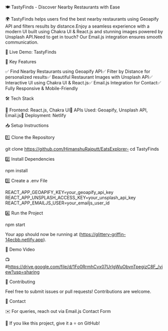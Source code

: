 🍽️ TastyFinds - Discover Nearby Restaurants with Ease

🌍 TastyFinds helps users find the best nearby restaurants using Geoapify API and filters results by distance.Enjoy a seamless experience with a modern UI built using Chakra UI & React.js and stunning images powered by Unsplash API.Need to get in touch? Our Email.js integration ensures smooth communication.

🔗 Live Demo: TastyFinds

🚀 Key Features

✅ Find Nearby Restaurants using Geoapify API✅ Filter by Distance for personalized results✅ Beautiful Restaurant Images with Unsplash API✅ Interactive UI using Chakra UI & React.js✅ Email.js Integration for Contact✅ Fully Responsive & Mobile-Friendly

🛠 Tech Stack

🔹 Frontend: React.js, Chakra UI🔹 APIs Used: Geoapify, Unsplash API, Email.js🔹 Deployment: Netlify

📥 Setup Instructions

1️⃣ Clone the Repository

git clone https://github.com/HimanshuRajputt/EatsExplorer-
cd TastyFinds

2️⃣ Install Dependencies

npm install

3️⃣ Create a .env File

REACT_APP_GEOAPIFY_KEY=your_geoapify_api_key
REACT_APP_UNSPLASH_ACCESS_KEY=your_unsplash_api_key
REACT_APP_EMAILJS_USER=your_emailjs_user_id

4️⃣ Run the Project

npm start

Your app should now be running at (https://glittery-griffin-14ecbb.netlify.app).

🎥 Demo Video

📺 #https://drive.google.com/file/d/1Fo0RrmhCvx07UrIgWuObvnTpegizC8F_/view?usp=sharing

🎯 Contributing

Feel free to submit issues or pull requests! Contributions are welcome.

📧 Contact

✉️ For queries, reach out via Email.js Contact Form

🌟 If you like this project, give it a ⭐ on GitHub!
